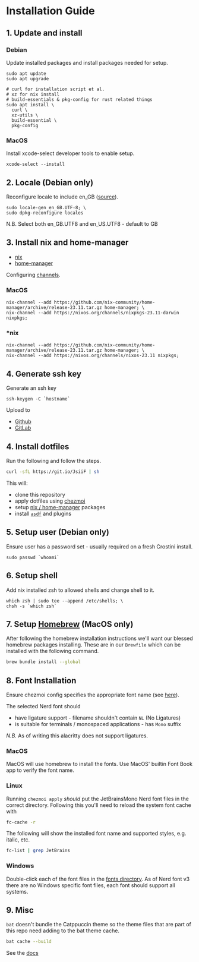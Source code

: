 # Installation Guide

## 1. Update and install

### Debian

Update installed packages and install packages needed for setup.

```shell
sudo apt update
sudo apt upgrade

# curl for installation script et al.
# xz for nix install
# build-essentials & pkg-config for rust related things
sudo apt install \
  curl \
  xz-utils \
  build-essential \
  pkg-config
```

### MacOS

Install xcode-select developer tools to enable setup.

```shell
xcode-select --install
```

## 2. Locale (Debian only)

Reconfigure locale to include en_GB ([source](https://www.thomas-krenn.com/en/wiki/Perl_warning_Setting_locale_failed_in_Debian)).

```shell
sudo locale-gen en_GB.UTF-8; \
sudo dpkg-reconfigure locales
```

N.B. Select both en_GB.UTF8 and en_US.UTF8 - default to GB

## 3. Install nix and home-manager

- [nix](https://nixos.org/download.html)
- [home-manager](https://github.com/nix-community/home-manager)

Configuring [channels](https://nixos.wiki/wiki/Nix_channels).

### MacOS

```console
nix-channel --add https://github.com/nix-community/home-manager/archive/release-23.11.tar.gz home-manager; \
nix-channel --add https://nixos.org/channels/nixpkgs-23.11-darwin nixpkgs;
```

### \*nix

```console
nix-channel --add https://github.com/nix-community/home-manager/archive/release-23.11.tar.gz home-manager; \
nix-channel --add https://nixos.org/channels/nixos-23.11 nixpkgs;
```

## 4. Generate ssh key

Generate an ssh key

```shell
ssh-keygen -C `hostname`
```

Upload to

- [Github](https://github.com/settings/keys)
- [GitLab](https://gitlab.com/-/profile/keys)

## 4. Install dotfiles

Run the following and follow the steps.

```bash
curl -sfL https://git.io/JsiiF | sh
```

This will:

- clone this repository
- apply dotfiles using [chezmoi](../README.md#chezmoi)
- setup [nix / home-manager](../README.md#nix) packages
- install [`asdf`](../README.md#asdf) and plugins

## 5. Setup user (Debian only)

Ensure user has a password set - usually required on a fresh Crostini install.

```shell
sudo passwd `whoami`
```

## 6. Setup shell

Add nix installed zsh to allowed shells and change shell to it.

```shell
which zsh | sudo tee --append /etc/shells; \
chsh -s `which zsh`
```

## 7. Setup [Homebrew](https://brew.sh/) (MacOS only)

After following the homebrew installation instructions we'll want our blessed homebrew packages installing. These are in our `Brewfile` which can be installed with the following command.

```bash
brew bundle install --global
```

## 8. Font Installation

Ensure chezmoi config specifies the appropriate font name (see [here](https://github.com/tapayne88/dotfiles/blob/c9c49b2fa6c41ca37ed9a1e24e374d72e0379148/public/chezmoi-schema.json#L27-L31)).

The selected Nerd font should

- have ligature support - filename shouldn't contain `NL` (No Ligatures)
- is suitable for terminals / monospaced applications - has `Mono` suffix

_N.B._ As of writing this alacritty does not support ligatures.

### MacOS

MacOS will use homebrew to install the fonts. Use MacOS' builtin Font Book app to verify the font name.

### Linux

Running `chezmoi apply` _should_ put the JetBrainsMono Nerd font files in the correct directory. Following this you'll need to reload the system font cache with

```bash
fc-cache -r
```

The following will show the installed font name and supported styles, e.g. italic, etc.

```bash
fc-list | grep JetBrains
```

### Windows

Double-click each of the font files in the [fonts directory](../dot_local/share/fonts). As of Nerd font v3 there are no Windows specific font files, each font should support all systems.

## 9. Misc

`bat` doesn't bundle the Catppuccin theme so the theme files that are part of this repo need adding to the bat theme cache.

```bash
bat cache --build
```

See the [docs](https://github.com/catppuccin/bat#adding-the-themes)
